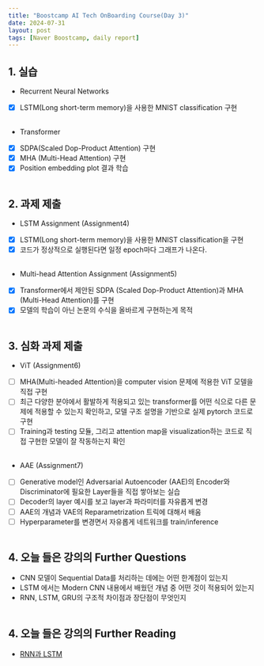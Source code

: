```yaml
---
title: "Boostcamp AI Tech OnBoarding Course(Day 3)"
date: 2024-07-31
layout: post
tags: [Naver Boostcamp, daily report]
---
```


## 1. 실습

* Recurrent Neural Networks
- [x] LSTM(Long short-term memory)을 사용한 MNIST classification 구현
<br><br>

* Transformer
 - [x] SDPA(Scaled Dop-Product Attention) 구현
 - [x] MHA (Multi-Head Attention) 구현
 - [x] Position embedding plot 결과 학습
<br><br>

## 2. 과제 제출

* LSTM Assignment (Assignment4)
 - [x] LSTM(Long short-term memory)을 사용한 MNIST classification을 구현
 - [x] 코드가 정상적으로 실행된다면 일정 epoch마다 그래프가 나온다.
<br><br>

* Multi-head Attention Assignment (Assignment5)
 - [x] Transformer에서 제안된 SDPA (Scaled Dop-Product Attention)과 MHA (Multi-Head Attention)를 구현
 - [x] 모델의 학습이 아닌 논문의 수식을 올바르게 구현하는게 목적
<br><br>
	
## 3. 심화 과제 제출

* ViT (Assignment6)
 - [ ] MHA(Multi-headed Attention)을 computer vision 문제에 적용한 ViT 모델을 직접 구현
 - [ ] 최근 다양한 분야에서 활발하게 적용되고 있는 transformer를 어떤 식으로 다른 문제에 적용할 수 있는지 확인하고, 모델 구조 설명을 기반으로 실제 pytorch 코드로 구현
 - [ ] Training과 testing 모듈, 그리고 attention map을 visualization하는 코드로 직접 구현한 모델이 잘 작동하는지 확인
<br><br>

* AAE (Assignment7)
 - [ ] Generative model인 Adversarial Autoencoder (AAE)의 Encoder와 Discriminator에 필요한 Layer들을 직접 쌓아보는 실습
 - [ ] Decoder의 layer 예시를 보고 layer과 파라미터를 자유롭게 변경
 - [ ] AAE의 개념과 VAE의 Reparametrization 트릭에 대해서 배움
 - [ ] Hyperparameter를 변경면서 자유롭게 네트워크를 train/inference 
<br><br>

## 4. 오늘 들은 강의의 Further Questions

- CNN 모델이 Sequential Data를 처리하는 데에는 어떤 한계점이 있는지
- LSTM 에서는 Modern CNN 내용에서 배웠던 개념 중 어떤 것이 적용되어 있는지
- RNN, LSTM, GRU의 구조적 차이점과 장단점이 무엇인지
<br><br>

## 4. 오늘 들은 강의의 Further Reading

- [RNN과 LSTM](https://ratsgo.github.io/natural%20language%20processing/2017/03/09/rnnlstm/)
<br><br>
